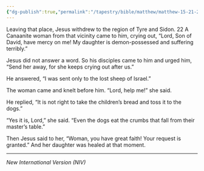 ```yaml
---
{"dg-publish":true,"permalink":"/tapestry/bible/matthew/matthew-15-21-28/","title":"Matthew 15:21-28","hide":true,"tags":["bible-verse","bible-verse"],"dgHomeLink":true,"dgShowLocalGraph":true,"dgEnableSearch":true}
---
```


Leaving that place, Jesus withdrew to the region of Tyre and Sidon. 22 A Canaanite woman from that vicinity came to him, crying out, “Lord, Son of David, have mercy on me! My daughter is demon-possessed and suffering terribly.”

 Jesus did not answer a word. So his disciples came to him and urged him, “Send her away, for she keeps crying out after us.”

 He answered, “I was sent only to the lost sheep of Israel.”

 The woman came and knelt before him. “Lord, help me!” she said.

 He replied, “It is not right to take the children’s bread and toss it to the dogs.”

 “Yes it is, Lord,” she said. “Even the dogs eat the crumbs that fall from their master’s table.”

Then Jesus said to her, “Woman, you have great faith! Your request is granted.” And her daughter was healed at that moment.

---
*New International Version (NIV)*